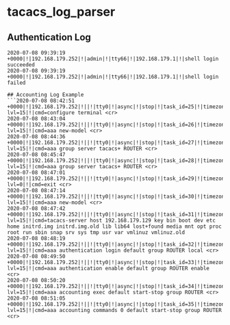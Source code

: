 # tacacs_log_parser

## Authentication Log
```2020-07-08 08:58:11 +0000|!|192.168.179.252|!|admin|!|tty66|!|192.168.179.1|!|shell login succeeded
2020-07-08 09:39:19 +0000|!|192.168.179.252|!|admin|!|tty66|!|192.168.179.1|!|shell login succeeded
2020-07-08 09:39:19 +0000|!|192.168.179.252|!|admin|!|tty66|!|192.168.179.1|!|shell login failed

## Accounting Log Example
```2020-07-08 08:42:51 +0000|!|192.168.179.252|!||!|tty0|!|async|!|stop|!|task_id=25|!|timezone=BST|!|service=shell|!|start_time=1594197717|!|priv-lvl=15|!|cmd=configure terminal <cr>
2020-07-08 08:43:04 +0000|!|192.168.179.252|!||!|tty0|!|async|!|stop|!|task_id=26|!|timezone=BST|!|service=shell|!|start_time=1594197730|!|priv-lvl=15|!|cmd=aaa new-model <cr>
2020-07-08 08:44:36 +0000|!|192.168.179.252|!||!|tty0|!|async|!|stop|!|task_id=27|!|timezone=BST|!|service=shell|!|start_time=1594197822|!|priv-lvl=15|!|cmd=aaa group server tacacs+ ROUTER <cr>
2020-07-08 08:45:47 +0000|!|192.168.179.252|!||!|tty0|!|async|!|stop|!|task_id=28|!|timezone=BST|!|service=shell|!|start_time=1594197893|!|priv-lvl=15|!|cmd=aaa group server tacacs+ ROUTER <cr>
2020-07-08 08:47:01 +0000|!|192.168.179.252|!||!|tty0|!|async|!|stop|!|task_id=29|!|timezone=BST|!|service=shell|!|start_time=1594197968|!|priv-lvl=0|!|cmd=exit <cr>
2020-07-08 08:47:14 +0000|!|192.168.179.252|!||!|tty0|!|async|!|stop|!|task_id=30|!|timezone=BST|!|service=shell|!|start_time=1594197981|!|priv-lvl=15|!|cmd=aaa new-model <cr>
2020-07-08 08:47:42 +0000|!|192.168.179.252|!||!|tty0|!|async|!|stop|!|task_id=31|!|timezone=BST|!|service=shell|!|start_time=1594198008|!|priv-lvl=15|!|cmd=tacacs-server host 192.168.179.129 key bin boot dev etc home initrd.img initrd.img.old lib lib64 lost+found media mnt opt proc root run sbin snap srv sys tmp usr var vmlinuz vmlinuz.old
2020-07-08 08:48:19 +0000|!|192.168.179.252|!||!|tty0|!|async|!|stop|!|task_id=32|!|timezone=BST|!|service=shell|!|start_time=1594198046|!|priv-lvl=15|!|cmd=aaa authentication login default group ROUTER local <cr>
2020-07-08 08:49:50 +0000|!|192.168.179.252|!||!|tty0|!|async|!|stop|!|task_id=33|!|timezone=BST|!|service=shell|!|start_time=1594198136|!|priv-lvl=15|!|cmd=aaa authentication enable default group ROUTER enable <cr>
2020-07-08 08:50:20 +0000|!|192.168.179.252|!||!|tty0|!|async|!|stop|!|task_id=34|!|timezone=BST|!|service=shell|!|start_time=1594198167|!|priv-lvl=15|!|cmd=aaa accounting exec default start-stop group ROUTER <cr>
2020-07-08 08:51:05 +0000|!|192.168.179.252|!||!|tty0|!|async|!|stop|!|task_id=35|!|timezone=BST|!|service=shell|!|start_time=1594198212|!|priv-lvl=15|!|cmd=aaa accounting commands 0 default start-stop group ROUTER <cr>

```
